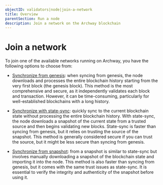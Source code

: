 ```yaml
---
objectID: validators|node|join-a-network
title: Overview
parentSection: Run a node
description: Join a network on the Archway blockchain
---
```


# Join a network

To join one of the available networks running on Archway, you have the following options to choose from:

- [Synchronize from genesis](/validators/running-a-node/sync-from-genesis): when syncing from genesis, the node downloads and processes the entire blockchain history starting from the very first block (the genesis block). This method is the most comprehensive and secure, as it independently validates each block and transaction. However, it can be time-consuming, particularly for well-established blockchains with a long history.

- [Synchronize with state-sync](/validators/running-a-node/sync-with-state-sync): quickly sync to the current blockchain state without processing the entire blockchain history. With state-sync, the node downloads a snapshot of the current state from a trusted source and then begins validating new blocks. State-sync is faster than syncing from genesis, but it relies on trusting the source of the snapshot. This method is generally considered secure if you can trust the source, but it might be less secure than syncing from genesis.


- [Synchronize from snapshot](/validators/running-a-node/sync-from-snapshot): from a snapshot is similar to state-sync but involves manually downloading a snapshot of the blockchain state and importing it into the node. This method is also faster than syncing from genesis, but it comes with the same trust issues as state-sync. It is essential to verify the integrity and authenticity of the snapshot before using it.
